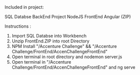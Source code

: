 Included in project:

SQL Databse
BackEnd Project NodeJS
FrontEnd Angular (ZIP)

Instructions :

1) Import SQL Databse into Workbench
2) Unzip FrontEnd.ZIP into root Directory
3) NPM Install "/Accenture Challenge" && "/Accenture Challenge/FrontEnd/AccenChallengeFrontEnd"
4) Open terminal in root directory and nodemon server.js
5) Open terminal in "/Accenture Challenge/FrontEnd/AccenChallengeFrontEnd" and ng serve
